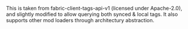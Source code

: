 
This is taken from fabric-client-tags-api-v1 (licensed under Apache-2.0), and slightly modified to allow querying both
synced & local tags. It also supports other mod loaders through architectury abstraction.
